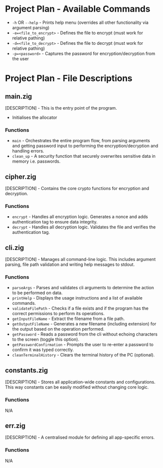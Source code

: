 # Project Plan - Available Commands

- `-h` OR `--help` - Prints help menu (overrides all other functionality via argument parsing)
- `-e=<file_to_encrypt>` - Defines the file to encrypt (must work for relative pathing)
- `-d=<file_to_decrypt>` - Defines the file to decrypt (must work for relative pathing)
- `-p=<password>` - Captures the password for encryption/decryption from the user

# Project Plan - File Descriptions

## main.zig

[DESCRIPTION] - This is the entry point of the program.

- Initialises the allocator

### Functions

- `main` - Orchestrates the entire program flow, from parsing arguments and getting password input to performing the encryption/decryption and handling errors.
- `clean_up` - A security function that securely overwrites sensitive data in memory i.e. passwords.

## cipher.zig

[DESCRIPTION] - Contains the core crypto functions for encryption and decryption.

### Functions

- `encrypt` - Handles all encryption logic. Generates a nonce and adds authentication tag to ensure data integrity.
- `decrypt` - Handles all decryption logic. Validates the file and verifies the authentication tag.

## cli.zig

[DESCRIPTION] - Manages all command-line logic. This includes argument parsing, file path validation and writing help messages to stdout.

### Functions

- `parseArgs` - Parses and validates cli arguments to determine the action to be performed on data.
- `printHelp` - Displays the usage instructions and a list of available commands.
- `validateFilePath` - Checks if a file exists and if the program has the correct permissions to perform its operations.
- `getInputFileName` - Extract the filename from a file path.
- `getOutputFileName` - Generates a new filename (including extension) for the output based on the operation performed.
- `getPassword` - Reads a password from the cli without echoing characters to the screen (toggle this option).
- `getPasswordConfirmation` - Prompts the user to re-enter a password to confirm it was typed correctly.
- `cleanTerminalHistory` - Clears the terminal history of the PC (optional).

## constants.zig

[DESCRIPTION] - Stores all application-wide constants and configurations. This way constants can be easily modified without changing core logic.

### Functions

N/A

## err.zig

[DESCRIPTION] - A centralised module for defining all app-specific errors.

### Functions

N/A
